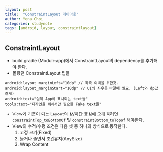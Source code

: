 ```yaml
---
layout: post
title:  "ConstraintLayout 레이아웃"
author: Yena Choi
categories: studynote
tags: [android, layout, constraintlayout]
---
```


## ConstraintLayout
- build.gradle (Module:app)에서 ConstraintLayout의 dependency를 추가해야 한다.
- 몰랐던 ConstraintLayout 팁들
```
android:layout_marginLeft="10dp" // 좌측 여백을 위한것.
android:layout_marginStart="10dp" // UI의 좌우를 바꿀때 필요. (Left와 dp값 같게)
android:text="실제 App에 표시되는 text들"
tools:text="디자인을 위해서만 필요한 Fake text들"
```

- View가 기준이 되는 Layout의 상/하단 중심에 오게 하려면
  `constraintTop_toBottomOf` 및 `constraintBottom_toTopof` 해야한다.
- View의 수적/수평 조건은 다음 셋 중 하나의 방식으로 동작한다.
  1. 고정 크기(Fixed)
  2. 늘거나 줄면서 조건유지(AnySize)
  3. Wrap Content
